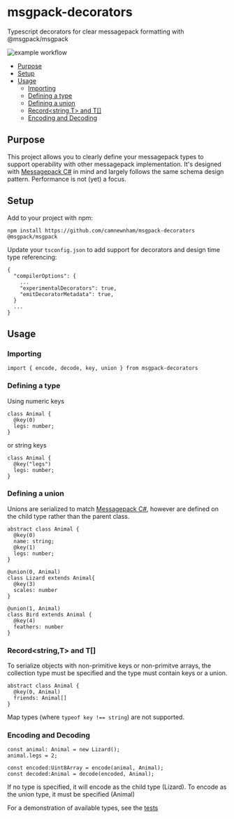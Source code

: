 # msgpack-decorators
Typescript decorators for clear messagepack formatting with @msgpack/msgpack

![example workflow](https://github.com/camnewnham/msgpack-decorators/actions/workflows/main.yml/badge.svg)

- [Purpose](#purpose)
- [Setup](#setup)
- [Usage](#usage)
  * [Importing](#importing)
  * [Defining a type](#defining-a-type)
  * [Defining a union](#defining-a-union)
  * [Record<string,T> and T[]](#record-string-t--and-t--)
  * [Encoding and Decoding](#encoding-and-decoding)


## Purpose
This project allows you to clearly define your messagepack types to support operability with other messagepack implementation. It's designed with [Messagepack C#](https://github.com/neuecc/MessagePack-CSharp) in mind and largely follows the same schema design pattern. Performance is not (yet) a focus.

## Setup
Add to your project with npm:

```
npm install https://github.com/camnewnham/msgpack-decorators @msgpack/msgpack
```

Update your `tsconfig.json` to add support for decorators and design time type referencing:
```
{
  "compilerOptions": {
    ...
    "experimentalDecorators": true,
    "emitDecoratorMetadata": true,
  }
  ...
}
```

## Usage

### Importing
```
import { encode, decode, key, union } from msgpack-decorators
```

### Defining a type

Using numeric keys
```
class Animal {
  @key(0)
  legs: number;
}
```
or string keys
```
class Animal {
  @key("legs")
  legs: number;
}
```

### Defining a union
Unions are serialized to match [Messagepack C#](https://github.com/neuecc/MessagePack-CSharp#union), however are defined on the child type rather than the parent class.

```
abstract class Animal {
  @key(0)
  name: string;
  @key(1)
  legs: number;
}

@union(0, Animal)
class Lizard extends Animal{
  @key(3)
  scales: number
}

@union(1, Animal)
class Bird extends Animal {
  @key(4)
  feathers: number
}
```

### Record<string,T> and T[]
To serialize objects with non-primitive keys or non-primitve arrays, the collection type must be specified and the type must contain keys or a union.
```
abstract class Animal {
  @key(0, Animal)
  friends: Animal[]
}
```

Map types (where `typeof key !== string`) are not supported.

### Encoding and Decoding
```
const animal: Animal = new Lizard();
animal.legs = 2;

const encoded:Uint8Array = encode(animal, Animal);
const decoded:Animal = decode(encoded, Animal);
```
If no type is specified, it will encode as the child type (Lizard).
To encode as the union type, it must be specified (Animal)

For a demonstration of available types, see the [tests](https://github.com/camnewnham/msgpack-decorators/blob/main/tests/index.test.ts)
